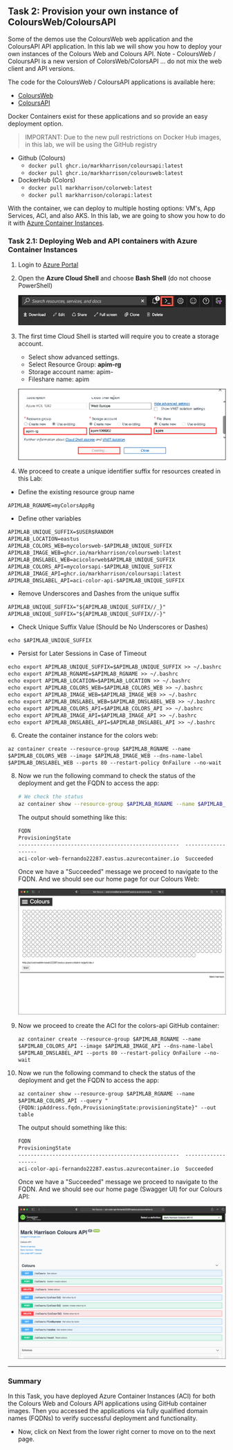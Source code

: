 ## Task 2: Provision your own instance of ColoursWeb/ColoursAPI

Some of the demos use the ColoursWeb web application and the ColoursAPI API application. In this lab we will show you how to deploy your own instances of the Colours Web and Colours API. Note - ColoursWeb / ColoursAPI is a new version of ColorsWeb/ColorsAPI ... do not mix the web client and API versions.

The code for the ColoursWeb / ColoursAPI applications is available here:

- [ColoursWeb](https://github.com/markharrison/ColoursWeb)
- [ColoursAPI](https://github.com/markharrison/ColoursAPI)

Docker Containers exist for these applications and so provide an easy deployment option.

> IMPORTANT: Due to the new pull restrictions on Docker Hub images, in this lab, we will be using the GitHub registry

- Github (Colours)
  - `docker pull ghcr.io/markharrison/coloursapi:latest`
  - `docker pull ghcr.io/markharrison/coloursweb:latest`
- DockerHub (Colors)
  - `docker pull markharrison/colorweb:latest`
  - `docker pull markharrison/colorapi:latest`

With the container, we can deploy to multiple hosting options: VM's, App Services, ACI, and also AKS. In this lab, we are going to show you how to do it with [Azure Container Instances](https://docs.microsoft.com/en-us/azure/container-instances/).

### Task 2.1: Deploying Web and API containers with Azure Container Instances

1. Login to [Azure Portal](https://portal.azure.com)
2. Open the **Azure Cloud Shell** and choose **Bash Shell** (do not choose PowerShell)

   ![Azure Cloud Shell](media/01.png)

3. The first time Cloud Shell is started will require you to create a storage account.

   - Select show advanced settings.
   - Select Resource Group: **apim-rg**
   - Storage account name: apim-<inject key="Deployment ID" enableCopy="false" />
   - Fileshare name: apim

   ![](media/cloudshell.png)
   
5. We proceed to create a unique identifier suffix for resources created in this Lab:

    
- Define the existing resource group name
```
APIMLAB_RGNAME=myColorsAppRg
```

- Define other variables
```
APIMLAB_UNIQUE_SUFFIX=$USER$RANDOM
APIMLAB_LOCATION=eastus
APIMLAB_COLORS_WEB=mycolorsweb-$APIMLAB_UNIQUE_SUFFIX
APIMLAB_IMAGE_WEB=ghcr.io/markharrison/coloursweb:latest
APIMLAB_DNSLABEL_WEB=acicolorweb$APIMLAB_UNIQUE_SUFFIX
APIMLAB_COLORS_API=mycolorsapi-$APIMLAB_UNIQUE_SUFFIX
APIMLAB_IMAGE_API=ghcr.io/markharrison/coloursapi:latest
APIMLAB_DNSLABEL_API=aci-color-api-$APIMLAB_UNIQUE_SUFFIX
```

- Remove Underscores and Dashes from the unique suffix
```
APIMLAB_UNIQUE_SUFFIX="${APIMLAB_UNIQUE_SUFFIX//_}"
APIMLAB_UNIQUE_SUFFIX="${APIMLAB_UNIQUE_SUFFIX//-}"
```


- Check Unique Suffix Value (Should be No Underscores or Dashes)
```
echo $APIMLAB_UNIQUE_SUFFIX
```

- Persist for Later Sessions in Case of Timeout
```
echo export APIMLAB_UNIQUE_SUFFIX=$APIMLAB_UNIQUE_SUFFIX >> ~/.bashrc
echo export APIMLAB_RGNAME=$APIMLAB_RGNAME >> ~/.bashrc
echo export APIMLAB_LOCATION=$APIMLAB_LOCATION >> ~/.bashrc
echo export APIMLAB_COLORS_WEB=$APIMLAB_COLORS_WEB >> ~/.bashrc
echo export APIMLAB_IMAGE_WEB=$APIMLAB_IMAGE_WEB >> ~/.bashrc
echo export APIMLAB_DNSLABEL_WEB=$APIMLAB_DNSLABEL_WEB >> ~/.bashrc
echo export APIMLAB_COLORS_API=$APIMLAB_COLORS_API >> ~/.bashrc
echo export APIMLAB_IMAGE_API=$APIMLAB_IMAGE_API >> ~/.bashrc
echo export APIMLAB_DNSLABEL_API=$APIMLAB_DNSLABEL_API >> ~/.bashrc
```


6. Create the container instance for the colors web:

```  
az container create --resource-group $APIMLAB_RGNAME --name $APIMLAB_COLORS_WEB --image $APIMLAB_IMAGE_WEB --dns-name-label $APIMLAB_DNSLABEL_WEB --ports 80 --restart-policy OnFailure --no-wait
```


8. Now we run the following command to check the status of the deployment and get the FQDN to access the app:

    ```bash
    # We check the status
    az container show --resource-group $APIMLAB_RGNAME --name $APIMLAB_COLORS_WEB --query "{FQDN:ipAddress.fqdn,ProvisioningState:provisioningState}" --out table
    ```

    The output should something like this:

    ```
    FQDN                                                  ProvisioningState
    ----------------------------------------------------  -------------------
    aci-color-web-fernando22287.eastus.azurecontainer.io  Succeeded
    ```

    Once we have a "Succeeded" message we proceed to navigate to the FQDN. And we should see our home page for our Colours Web:

    ![Colours Web](media/02.png)

9. Now we proceed to create the ACI for the colors-api GitHub container:

    ```
    az container create --resource-group $APIMLAB_RGNAME --name $APIMLAB_COLORS_API --image $APIMLAB_IMAGE_API --dns-name-label $APIMLAB_DNSLABEL_API --ports 80 --restart-policy OnFailure --no-wait
    ```

10. Now we run the following command to check the status of the deployment and get the FQDN to access the app:

    ```
    az container show --resource-group $APIMLAB_RGNAME --name $APIMLAB_COLORS_API --query "{FQDN:ipAddress.fqdn,ProvisioningState:provisioningState}" --out table
    ```

    The output should something like this:

    ```
    FQDN                                                  ProvisioningState
    ----------------------------------------------------  -------------------
    aci-color-api-fernando22287.eastus.azurecontainer.io  Succeeded
    ```

    Once we have a "Succeeded" message we proceed to navigate to the FQDN. And we should see our home page (Swagger UI) for our Colours API:

    ![Colours API](media/03.png)
---
### Summary
In this Task, you have deployed Azure Container Instances (ACI) for both the Colours Web and Colours API applications using GitHub container images. Then you accessed the applications via fully qualified domain names (FQDNs) to verify successful deployment and functionality.

- Now, click on Next from the lower right corner to move on to the next page.
